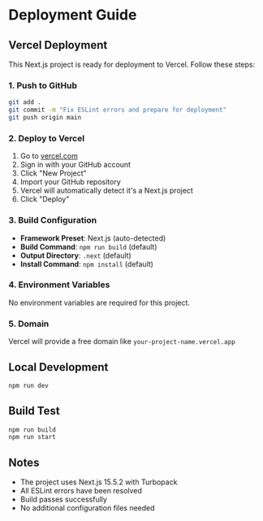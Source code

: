 # Deployment Guide

## Vercel Deployment

This Next.js project is ready for deployment to Vercel. Follow these steps:

### 1. Push to GitHub
```bash
git add .
git commit -m "Fix ESLint errors and prepare for deployment"
git push origin main
```

### 2. Deploy to Vercel
1. Go to [vercel.com](https://vercel.com)
2. Sign in with your GitHub account
3. Click "New Project"
4. Import your GitHub repository
5. Vercel will automatically detect it's a Next.js project
6. Click "Deploy"

### 3. Build Configuration
- **Framework Preset**: Next.js (auto-detected)
- **Build Command**: `npm run build` (default)
- **Output Directory**: `.next` (default)
- **Install Command**: `npm install` (default)

### 4. Environment Variables
No environment variables are required for this project.

### 5. Domain
Vercel will provide a free domain like `your-project-name.vercel.app`

## Local Development
```bash
npm run dev
```

## Build Test
```bash
npm run build
npm run start
```

## Notes
- The project uses Next.js 15.5.2 with Turbopack
- All ESLint errors have been resolved
- Build passes successfully
- No additional configuration files needed

